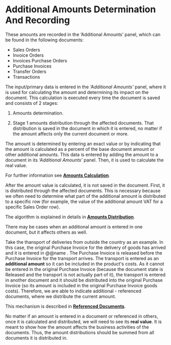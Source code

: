 # Additional Amounts Determination And Recording

These amounts are recorded in the ‘Additional Amounts’ panel, which can be found in the following documents: 

- Sales Orders
- Invoice Orders
- Invoices Purchase Orders
- Purchase Invoices
- Transfer Orders
- Transactions 

The input/primary data is entered in the _‘Additional Amounts’_ panel, where it is used for calculating the amount and determining its impact on the document. This calculation is executed every time the document is saved and consists of 2 stages:

1. Amounts determination.

2. Stage 1 amounts distribution through the affected documents. That distribution is saved in the document in which it is entered, no matter if the amount affects only the current document or more.
  
The amount is determined by entering an exact value or by indicating that the amount is calculated as a percent of the base document amount or other additional amounts. This data is entered by adding the amount to a document in its _‘Additional Amounts’_ panel. Then, it is used to calculate the real value. 

For further information see **[Amounts Calculation](https://github.com/ErpNetDocs/tech/blob/master/advanced/documents/additional-amounts/amounts-calculation/index.md)**.
  
After the amount value is calculated, it is not saved in the document. First, it is distributed through the affected documents. This is necessary because we often need to determine what part of the additional amount is distributed to a specific row (for example, the value of the additional amount VAT for a specific Sales Order row).

The algorithm is explained in details in **[Amounts Distribution](https://github.com/ErpNetDocs/tech/blob/master/advanced/documents/additional-amounts/amounts-distribution/index.md)**.

There may be cases when an additional amount is entered in one document, but it affects others as well. 

Take the thansport of deliveries from outside the country as an example. In this case, the original Purchase Invoice for the delivery of goods has arrived and it is entered in @@name . The Purchase Invoice is released before the Purchase Invoice for the transport arrives. The transport is entered as an **additional amount** so it can be included in the product's costs. As it cannot be entered in the original Purchase Invoice (because the document state is Released and the transport is not actually part of it), the transport is entered in another document and it should be distributed into the original Purchase Invoice (so its amount is included in the original Purchase Invoice goods costs). Therefore, we are able to indicate additional - referenced documents, where we distribute the current amount. 

This mechanism is described in **[Referenced Documents](https://github.com/ErpNetDocs/tech/blob/836ab6ef73ea2f82dc153d67a5032e35e69b7f44/advanced/documents/additional-amounts/amounts-distribution/referenced-documents.md)**.

No matter if an amount is entered in a document or referenced in others, once it is calculated and distributed, we will need to see its **real value**. It is meant to show how the amount affects the business activities of the documents. Thus, the amount distributions should be summed from all documents it is distributed in.
